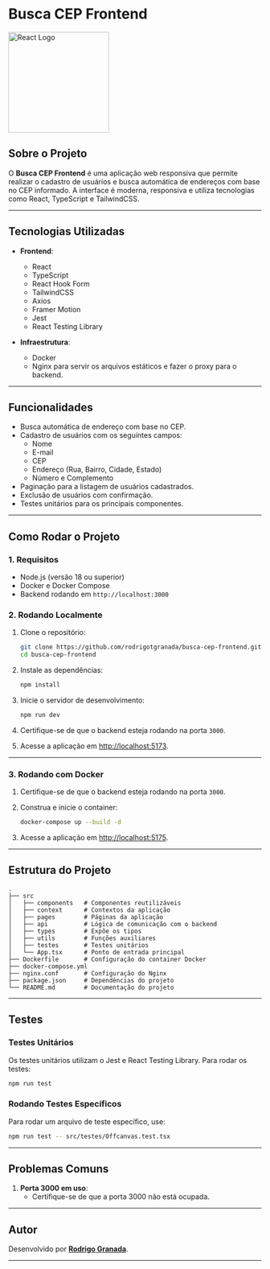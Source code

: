 # Busca CEP Frontend

<img src="https://upload.wikimedia.org/wikipedia/commons/a/a7/React-icon.svg" alt="React Logo" width="200" />

## Sobre o Projeto

O **Busca CEP Frontend** é uma aplicação web responsiva que permite realizar o cadastro de usuários e busca automática de endereços com base no CEP informado. A interface é moderna, responsiva e utiliza tecnologias como React, TypeScript e TailwindCSS.

---

## Tecnologias Utilizadas

- **Frontend**:

  - React
  - TypeScript
  - React Hook Form
  - TailwindCSS
  - Axios
  - Framer Motion
  - Jest
  - React Testing Library

- **Infraestrutura**:
  - Docker
  - Nginx para servir os arquivos estáticos e fazer o proxy para o backend.

---

## Funcionalidades

- Busca automática de endereço com base no CEP.
- Cadastro de usuários com os seguintes campos:
  - Nome
  - E-mail
  - CEP
  - Endereço (Rua, Bairro, Cidade, Estado)
  - Número e Complemento
- Paginação para a listagem de usuários cadastrados.
- Exclusão de usuários com confirmação.
- Testes unitários para os principais componentes.

---

## Como Rodar o Projeto

### 1. Requisitos

- Node.js (versão 18 ou superior)
- Docker e Docker Compose
- Backend rodando em `http://localhost:3000`

### 2. Rodando Localmente

1. Clone o repositório:

   ```bash
   git clone https://github.com/rodrigotgranada/busca-cep-frontend.git
   cd busca-cep-frontend
   ```

2. Instale as dependências:

   ```bash
   npm install
   ```

3. Inicie o servidor de desenvolvimento:

   ```bash
   npm run dev
   ```

4. Certifique-se de que o backend esteja rodando na porta `3000`.

5. Acesse a aplicação em [http://localhost:5173](http://localhost:5173).

---

### 3. Rodando com Docker

1. Certifique-se de que o backend esteja rodando na porta `3000`.

2. Construa e inicie o container:

   ```bash
   docker-compose up --build -d
   ```

3. Acesse a aplicação em [http://localhost:5175](http://localhost:5175).

---

## Estrutura do Projeto

```
.
├── src
│   ├── components   # Componentes reutilizáveis
│   ├── context      # Contextos da aplicação
│   ├── pages        # Páginas da aplicação
│   ├── api          # Lógica de comunicação com o backend
│   ├── types        # Expõe os tipos
│   ├── utils        # Funções auxiliares
│   ├── testes       # Testes unitários
│   └── App.tsx      # Ponto de entrada principal
├── Dockerfile       # Configuração do container Docker
├── docker-compose.yml
├── nginx.conf       # Configuração do Nginx
├── package.json     # Dependências do projeto
└── README.md        # Documentação do projeto
```

---

## Testes

### Testes Unitários

Os testes unitários utilizam o Jest e React Testing Library. Para rodar os testes:

```bash
npm run test
```

### Rodando Testes Específicos

Para rodar um arquivo de teste específico, use:

```bash
npm run test -- src/testes/Offcanvas.test.tsx
```

---

## Problemas Comuns

1. **Porta 3000 em uso**:
   - Certifique-se de que a porta 3000 não está ocupada.

---

## Autor

Desenvolvido por **[Rodrigo Granada](https://github.com/rodrigotgranada)**.

---
